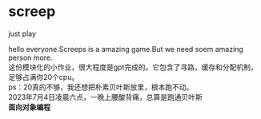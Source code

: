 # screep
 just play

hello everyone.Screeps is a amazing game.But we need soem amazing person more.  
这份模块化的小作业，很大程度是gpt完成的。它包含了寻路，缓存和分配机制，足够占满你20个cpu。  
ps：20真的不够，我还想把朴素贝叶斯放里，根本跑不动。  
2023年7月4日凌晨六点，一晚上腰酸背痛，总算是跑通贝叶斯  
**面向对象编程**  
